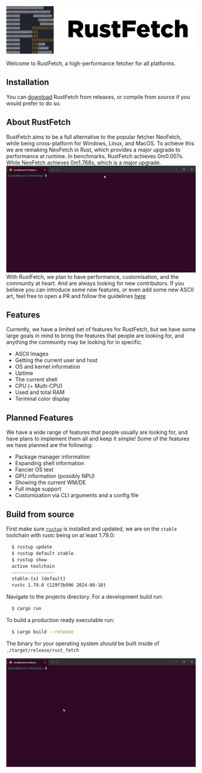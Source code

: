 <picture>
  <source media="(prefers-color-scheme: dark)" srcset="https://raw.githubusercontent.com/RustFetch/RustFetch/main/images/rustfetch_full_dark_mode.png">
  <source media="(prefers-color-scheme: light)" srcset="https://raw.githubusercontent.com/RustFetch/RustFetch/main/images/rustfetch_full.png">
  <img alt="RustFetch Header" src="https://raw.githubusercontent.com/RustFetch/RustFetch/main/images/rustfetch_full.png">
</picture>

Welcome to RustFetch, a high-performance fetcher for all platforms.

## Installation
You can [download](https://github.com/RustFetch/RustFetch/releases) RustFetch from releases, or compile from source if you would prefer to do so.

## About RustFetch
RustFetch aims to be a full alternative to the popular fetcher NeoFetch, while being cross-platform for Windows, Linux, and MacOS. To achieve this we are remaking NeoFetch in Rust, which provides a major upgrade to performance at runtime. In benchmarks, RustFetch achieves 0m0.007s. While NeoFetch achieves 0m1.768s, which is a major upgrade. 
![](./images/rustfetch-neofetch-benchmark.gif)
With RustFetch, we plan to have performance, customisation, and the community at heart. And are always looking for new contributors. If you believe you can introduce some new features, or even add some new ASCII art, feel free to open a PR and follow the guidelines [here](./public/guidelines.md)

## Features
Currently, we have a limited set of features for RustFetch, but we have some large goals in mind to bring the features that people are looking for, and anything the community may be looking for in specific.
  <ul>
    <li>ASCII Images</li>
    <li>Getting the current user and host</li>
    <li>OS and kernel information</li>
    <li>Uptime</li>
    <li>The current shell</li>
    <li>CPU (+ Multi-CPU)</li>
    <li>Used and total RAM</li>
    <li>Terminal color display</li>
  </ul>

## Planned Features
We have a wide range of features that people usually are looking for, and have plans to implement them all and keep it simple!
Some of the features we have planned are the following:
  <ul>
    <li>Package manager information</li>
    <li>Expanding shell information</li>
    <li>Fancier OS text</li>
    <li>GPU information (possibly NPU)</li>
    <li>Showing the current WM/DE</li>
    <li>Full image support</li>
    <li>Customization via CLI arguments and a config file</li>
  </ul>

## Build from source
  First make sure <a href="https://rustup.rs/"><code>rustup</code></a> is installed and updated, we are on the <code>stable</code> toolchain with rustc being on at least 1.79.0:
  ```bash
    $ rustup update
    $ rustup default stable
    $ rustup show
    active toolchain
    ----------------
    stable-(x) (default)
    rustc 1.79.0 (129f3b996 2024-06-10)
  ```

  Navigate to the projects directory.
  For a development build run:
  ```bash
    $ cargo run
  ```

  To build a production ready executable run:
  ```bash
    $ cargo build --release
  ```
  The binary for your operating system *should* be built inside of <code>./target/release/rust_fetch</code>

![](./images/rustfetch-compile.gif)  
